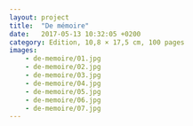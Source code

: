 ```yaml
---
layout: project
title:  "De mémoire"
date:   2017-05-13 10:32:05 +0200
category: Edition, 10,8 × 17,5 cm, 100 pages
images: 
    - de-memoire/01.jpg
    - de-memoire/02.jpg
    - de-memoire/03.jpg
    - de-memoire/04.jpg
    - de-memoire/05.jpg
    - de-memoire/06.jpg
    - de-memoire/07.jpg
---
```

